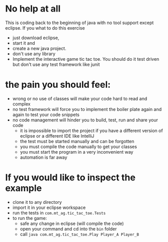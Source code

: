 # No help at all
This is coding back to the beginning of java with no tool support except eclipse.
If you what to do this exercise 
* just download eclipse, 
* start it and 
* create a new java project.
* don't use any library 
* Implement the interactive game tic tac toe. You should do it test driven but don't use any test framework like junit

# the pain you should feel:
* wrong or no use of classes will make your code hard to read and complex
* no test framework will force you to implement the boiler plate again and again to test your code snippets 
* no code management will hinder you to build, test, run and share your code 
  * it is impossible to import the project if you have a different version of eclipse or a different IDE like IntelliJ
  * the test must be started manually and can be forgotten
  * you must compile the code manually to get your classes
  * you must start the program in a very inconvenient way
  * automation is far away 

# If you would like to inspect the example
* clone it to any directory
* import it in your eclipse workspace 
* run the tests in `com.mt_ag.tic_tac_toe.Tests`
* to run the game:
  * safe any change in eclipse (will compile the code) 
  * open your command and cd into the `bin` folder
  * call `java com.mt_ag.tic_tac_toe.Play Player_A Player_B`